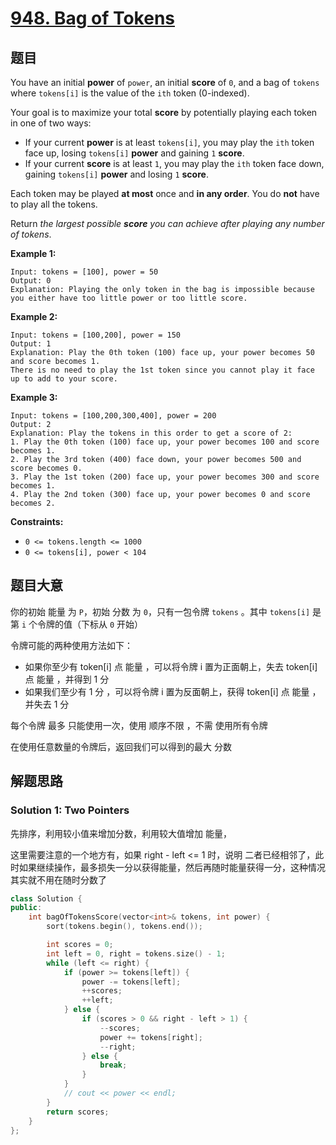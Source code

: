 # [948. Bag of Tokens](https://leetcode.cn/problems/bag-of-tokens/)

## 题目

You have an initial **power** of `power`, an initial **score** of `0`, and a bag of `tokens` where `tokens[i]` is the value of the `ith` token (0-indexed).

Your goal is to maximize your total **score** by potentially playing each token in one of two ways:

- If your current **power** is at least `tokens[i]`, you may play the `ith` token face up, losing `tokens[i]` **power** and gaining `1` **score**.
- If your current **score** is at least `1`, you may play the `ith` token face down, gaining `tokens[i]` **power** and losing `1` **score**.

Each token may be played **at most** once and **in any order**. You do **not** have to play all the tokens.

Return *the largest possible **score** you can achieve after playing any number of tokens*.

 

**Example 1:**

```
Input: tokens = [100], power = 50
Output: 0
Explanation: Playing the only token in the bag is impossible because you either have too little power or too little score.
```

**Example 2:**

```
Input: tokens = [100,200], power = 150
Output: 1
Explanation: Play the 0th token (100) face up, your power becomes 50 and score becomes 1.
There is no need to play the 1st token since you cannot play it face up to add to your score.
```

**Example 3:**

```
Input: tokens = [100,200,300,400], power = 200
Output: 2
Explanation: Play the tokens in this order to get a score of 2:
1. Play the 0th token (100) face up, your power becomes 100 and score becomes 1.
2. Play the 3rd token (400) face down, your power becomes 500 and score becomes 0.
3. Play the 1st token (200) face up, your power becomes 300 and score becomes 1.
4. Play the 2nd token (300) face up, your power becomes 0 and score becomes 2.
```

 

**Constraints:**

- `0 <= tokens.length <= 1000`
- `0 <= tokens[i], power < 104`

## 题目大意

你的初始 能量 为 `P`，初始 分数 为 `0`，只有一包令牌 `tokens` 。其中 `tokens[i]` 是第 `i` 个令牌的值（下标从 `0` 开始）

令牌可能的两种使用方法如下：

-   如果你至少有 token[i] 点 能量 ，可以将令牌 i 置为正面朝上，失去 token[i] 点 能量 ，并得到 1 分 
-   如果我们至少有 1 分 ，可以将令牌 i 置为反面朝上，获得 token[i] 点 能量 ，并失去 1 分 

每个令牌 最多 只能使用一次，使用 顺序不限 ，不需 使用所有令牌

在使用任意数量的令牌后，返回我们可以得到的最大 分数

## 解题思路

### Solution 1: Two Pointers

先排序，利用较小值来增加分数，利用较大值增加 能量，

这里需要注意的一个地方有，如果 right - left <= 1 时，说明 二者已经相邻了，此时如果继续操作，最多损失一分以获得能量，然后再随时能量获得一分，这种情况其实就不用在随时分数了


````c++
class Solution {
public:
    int bagOfTokensScore(vector<int>& tokens, int power) {
        sort(tokens.begin(), tokens.end());

        int scores = 0;
        int left = 0, right = tokens.size() - 1;
        while (left <= right) {
            if (power >= tokens[left]) {
                power -= tokens[left];
                ++scores;
                ++left;
            } else {
                if (scores > 0 && right - left > 1) {
                    --scores;
                    power += tokens[right];
                    --right;
                } else {
                    break;
                }
            }
            // cout << power << endl;
        }
        return scores;
    }
};
````
